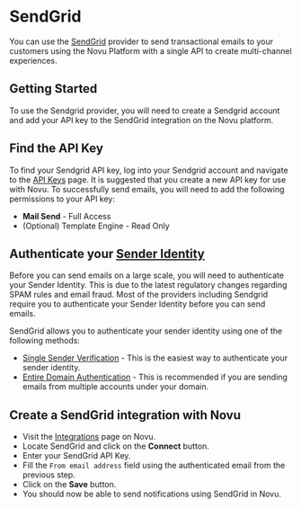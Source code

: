 # SendGrid

You can use the [SendGrid](https://sendgrid.com/) provider to send transactional emails to your customers using the Novu Platform with a single API to create multi-channel experiences.

## Getting Started

To use the Sendgrid provider, you will need to create a Sendgrid account and add your API key to the SendGrid integration on the Novu platform.

## Find the API Key

To find your Sendgrid API key, log into your Sendgrid account and navigate to the [API Keys](https://app.sendgrid.com/settings/api_keys) page.
It is suggested that you create a new API key for use with Novu. To successfully send emails, you will need to add the following permissions to your API key:

- **Mail Send** - Full Access
- (Optional) Template Engine - Read Only

## Authenticate your [Sender Identity](https://docs.sendgrid.com/for-developers/sending-email/sender-identity)

Before you can send emails on a large scale, you will need to authenticate your Sender Identity. This is due to the latest regulatory changes regarding SPAM rules and email fraud. Most of the providers including Sendgrid require you to authenticate your Sender Identity before you can send emails.

SendGrid allows you to authenticate your sender identity using one of the following methods:

- [Single Sender Verification](https://docs.sendgrid.com/ui/sending-email/sender-verification) - This is the easiest way to authenticate your sender identity.
- [Entire Domain Authentication](https://docs.sendgrid.com/ui/account-and-settings/how-to-set-up-domain-authentication) - This is recommended if you are sending emails from multiple accounts under your domain.

## Create a SendGrid integration with Novu

- Visit the [Integrations](https://web.novu.co/integrations) page on Novu.
- Locate SendGrid and click on the **Connect** button.
- Enter your SendGrid API Key.
- Fill the `From email address` field using the authenticated email from the previous step.
- Click on the **Save** button.
- You should now be able to send notifications using SendGrid in Novu.
